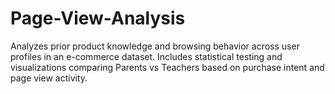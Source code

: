 # Page-View-Analysis
Analyzes prior product knowledge and browsing behavior across user profiles in an e-commerce dataset. Includes statistical testing and visualizations comparing Parents vs Teachers based on purchase intent and page view activity.
